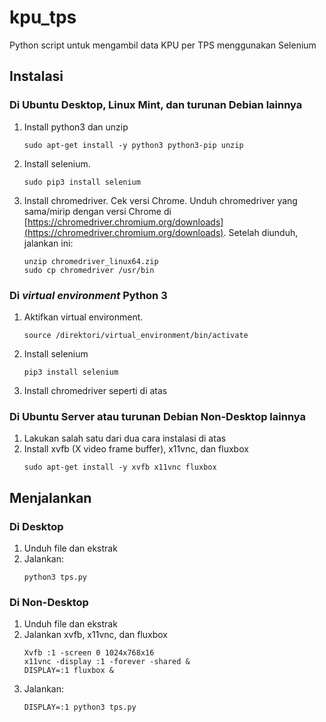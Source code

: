 # kpu_tps
Python script untuk mengambil data KPU per TPS menggunakan Selenium


## Instalasi
### Di Ubuntu Desktop, Linux Mint, dan turunan Debian lainnya
1. Install python3 dan unzip
   ```
   sudo apt-get install -y python3 python3-pip unzip
   ```
2. Install selenium.
   ```
   sudo pip3 install selenium
   ```
3. Install chromedriver.
   Cek versi Chrome.
   Unduh chromedriver yang sama/mirip dengan versi Chrome di [https://chromedriver.chromium.org/downloads](https://chromedriver.chromium.org/downloads).
   Setelah diunduh, jalankan ini:
   ```
   unzip chromedriver_linux64.zip
   sudo cp chromedriver /usr/bin
   ```

### Di _virtual environment_ Python 3
1. Aktifkan virtual environment.
   ```
   source /direktori/virtual_environment/bin/activate
   ```
2. Install selenium
   ```
   pip3 install selenium
   ```
3. Install chromedriver seperti di atas

### Di Ubuntu Server atau turunan Debian Non-Desktop lainnya
1. Lakukan salah satu dari dua cara instalasi di atas
2. Install xvfb (X video frame buffer), x11vnc, dan fluxbox
   ```
   sudo apt-get install -y xvfb x11vnc fluxbox
   ```
   
## Menjalankan 
### Di Desktop
1. Unduh file dan ekstrak
2. Jalankan:
   ```
   python3 tps.py
   ```

### Di Non-Desktop
1. Unduh file dan ekstrak
2. Jalankan xvfb, x11vnc, dan fluxbox
   ```
   Xvfb :1 -screen 0 1024x768x16
   x11vnc -display :1 -forever -shared &
   DISPLAY=:1 fluxbox &
   ```
3. Jalankan:
   ```
   DISPLAY=:1 python3 tps.py
   ```
